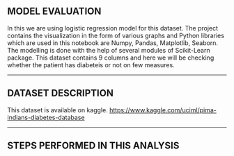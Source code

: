 ## MODEL EVALUATION
In this we are using logistic regression model for this dataset. The project contains the visualization in the form of various graphs and Python libraries which are used in this notebook are Numpy, Pandas, Matplotlib, Seaborn. The modelling is done with the help of several modules of Scikit-Learn package. This dataset contains 9 columns and here we will be checking whether the patient has diabeteis or not on few measures.
_____________________________________________________________________________________________________________________________________________________________________________
## DATASET DESCRIPTION
This dataset is available on kaggle.
https://www.kaggle.com/uciml/pima-indians-diabetes-database
_____________________________________________________________________________________________________________________________________________________________________________
## STEPS PERFORMED IN THIS ANALYSIS

